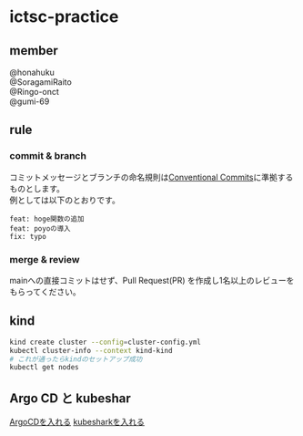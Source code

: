 # ictsc-practice

## member

@honahuku  
@SoragamiRaito  
@Ringo-onct  
@gumi-69  

## rule

### commit & branch

コミットメッセージとブランチの命名規則は[Conventional Commits](https://www.conventionalcommits.org/ja/v1.0.0/)に準拠するものとします。  
例としては以下のとおりです。  

```text
feat: hoge関数の追加
feat: poyoの導入
fix: typo
```

### merge & review

mainへの直接コミットはせず、Pull Request(PR) を作成し1名以上のレビューをもらってください。

## kind

```bash
kind create cluster --config=cluster-config.yml
kubectl cluster-info --context kind-kind
# これが通ったらkindのセットアップ成功
kubectl get nodes
```

## Argo CD と kubeshar

[ArgoCDを入れる](https://github.com/honahuku/ictsc-practice/tree/main/ArgoCD.md)
[kubesharkを入れる](https://github.com/honahuku/ictsc-practice/tree/main/kubeshar.md)
